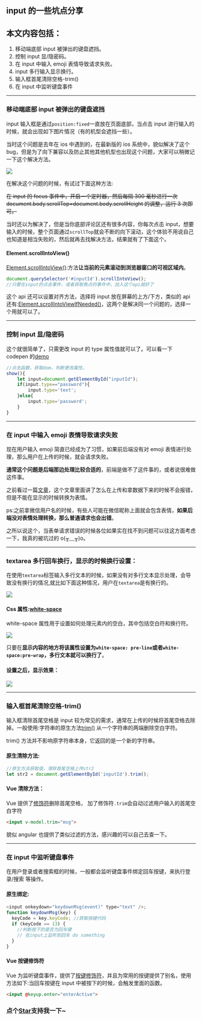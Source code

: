 ## input 的一些坑点分享

## 本文内容包括：

1. 移动端底部 input 被弹出的键盘遮挡。
2. 控制 input 显/隐密码。
3. 在 input 中输入 emoji 表情导致请求失败。
4. input 多行输入显示换行。
5. 输入框首尾清除空格-trim()
6. 在 input 中监听键盘事件

---

### 移动端底部 input 被弹出的键盘遮挡

input 输入框是通过`position:fixed`一直放在页面底部，当点击 input 进行输入的时候，就会出现如下图片情况（有的机型会遮挡一些）。

当时这个问题是去年在 ios 中遇到的，在最新版的 ios 系统中，貌似解决了这个 bug，但是为了向下兼容以及防止其他其他机型也出现这个问题，大家可以稍微记一下这个解决方法。

![](https://github.com/OBKoro1/articleImg_src/blob/master/juejin/16353072dcc21218?raw=true)

在解决这个问题的时候，有试过下面这种方法:

~~在 input 的 focus 事件中，开启一个定时器，然后每隔 300 毫秒进行一次 document.body.scrollTop=document.body.scrollHeight 的调整，运行 3 次即可。~~

当时还以为解决了，但是当你底部评论区还有很多内容，你每次点击 input，想要输入的时候，整个页面通过`scrollTop`就会不断的向下滚动，这个体验不用说自己也知道是相当失败的，然后就再去找解决方法，结果就有了下面这个。

#### Element.scrollIntoView()

[Element.scrollIntoView()](https://developer.mozilla.org/zh-CN/docs/Web/API/Element/scrollIntoView):方法**让当前的元素滚动到浏览器窗口的可视区域内**。

```js
document.querySelector('#inputId').scrollIntoView();
//只要在input的点击事件，或者获取焦点的事件中，加入这个api就好了
```

这个 api 还可以设置对齐方法，选择将 input 放在屏幕的上方/下方，类似的 api 还有:[Element.scrollIntoViewIfNeeded()](https://developer.mozilla.org/zh-CN/docs/Web/API/Element/scrollIntoViewIfNeeded)，这两个是解决同一个问题的，选择一个用就可以了。

---

### 控制 input 显/隐密码

这个就很简单了，只需更改 input 的 type 属性值就可以了。可以看一下 codepen 的[demo](https://codepen.io/OBKoro1/pen/VxxgyG)

```js
//点击函数，获取dom，判断更改属性。
show(){
    let input=document.getElementById("inputId");
    if(input.type=="password"){
        input.type='text';
    }else{
        input.type='password';
    }
}
```

---

### 在 input 中输入 emoji 表情导致请求失败

现在用户输入 emoji 简直已经成为了习惯，如果前后端没有对 emoji 表情进行处理，那么用户在上传的时候，就会请求失败。

**通常这个问题是后端那边处理比较合适的**，前端是做不了这件事的，或者说很难做这件事。

之前看过一篇[文章](https://www.bbsmax.com/A/nAJvkxjY5r/)，这个文章里面讲了怎么在上传和拿数据下来的时候不会报错，但是不能在显示的时候转换为表情。

ps:之前拿微信用户名的时候，有些人可能在微信昵称上面就会包含表情，**如果后端没对表情处理转换，那么普通请求也会出错**。

之所以说这个，当表单请求错误的时候各位如果实在找不到问题可以往这方面考虑一下，我真的被坑过的 o(╥﹏╥)o。

---

### textarea 多行回车换行，显示的时候换行设置：

在使用`textarea`标签输入多行文本的时候，如果没有对多行文本显示处理，会导致没有换行的情况,就比如下面这种情况，用户在`textarea`是有换行的。

![](https://github.com/OBKoro1/articleImg_src/blob/master/juejin/1635388bf4dca899?raw=true)

#### Css 属性:[white-space](http://www.w3school.com.cn/cssref/pr_text_white-space.asp)

white-space 属性用于设置如何处理元素内的空白，其中包括空白符和换行符。

![](https://github.com/OBKoro1/articleImg_src/blob/master/juejin/16353927aec80539?raw=true)

只要在**显示内容的地方将该属性设置为`white-space: pre-line`或者`white-space:pre-wrap`，多行文本就可以换行了**。

#### 设置之后，显示效果：

![](https://github.com/OBKoro1/articleImg_src/blob/master/juejin/1635d9d75136f6d8?raw=true)

---

### 输入框首尾清除空格-trim()

输入框清除首尾空格是 input 较为常见的需求，通常在上传的时候将首尾空格去除掉。一般使用:字符串的原生方法[trim()](https://developer.mozilla.org/zh-CN/docs/Web/JavaScript/Reference/Global_Objects/String/Trim) 从一个字符串的两端删除空白字符。

trim() 方法并不影响原字符串本身，它返回的是一个新的字符串。

#### 原生清除方法:

```js
//原生方法获取值，清除首尾空格上传str2
let str2 = document.getElementById('inputId').trim();
```

#### Vue 清除方法：

Vue 提供了[修饰符](https://cn.vuejs.org/v2/guide/forms.html#trim)删除首尾空格， 加了修饰符`.trim`会自动过滤用户输入的首尾空白字符

```html
<input v-model.trim="msg">
```

貌似 angular 也提供了类似过滤的方法，感兴趣的可以自己去查一下。

---

### 在 input 中监听键盘事件

在用户登录或者搜索框的时候，一般都会监听键盘事件绑定回车按键，来执行登录/搜索 等操作。

#### 原生绑定:

```js
<input onkeydown="keydownMsg(event)" type="text" />;
function keydownMsg(key) {
  keyCode = key.keyCode; //获取按键代码
  if (keyCode == 13) {
    //判断按下的是否为回车键
    // 在input上监听到回车 do something
  }
}
```

#### Vue 按键修饰符

Vue 为监听键盘事件，提供了[按键修饰符](https://cn.vuejs.org/v2/guide/events.html#%E6%8C%89%E9%94%AE%E4%BF%AE%E9%A5%B0%E7%AC%A6)，并且为常用的按键提供了别名，使用方法如下:当回车按键在 input 中被按下的时候，会触发里面的函数。

```html
<input @keyup.enter="enterActive">
```
<!-- 特殊字符串：用于修改/删除markdown的结尾提示语-OBKoro1 -->
### 点个[Star](https://github.com/OBKoro1/web_accumulate)支持我一下~


